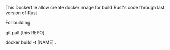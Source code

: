 This Dockerfile allow create docker image for build Rust's code through last version of Rust

For building:

git pull [this REPO]

docker build -t [NAME] .